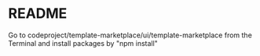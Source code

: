 # README #

Go to codeproject/template-marketplace/ui/template-marketplace from the Terminal and install packages by "npm install"
